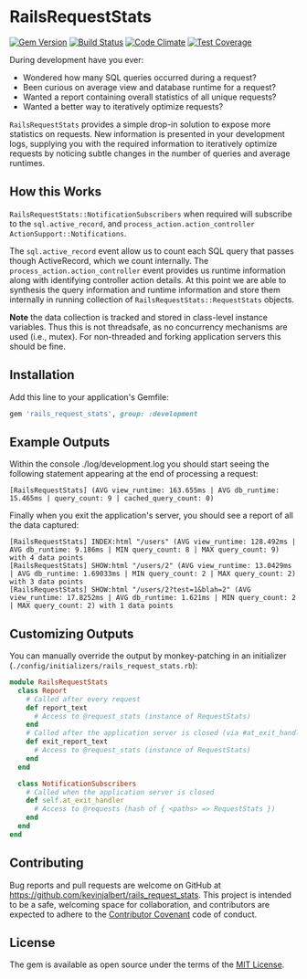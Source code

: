 # RailsRequestStats

[![Gem Version](https://badge.fury.io/rb/rails_request_stats.svg)](https://badge.fury.io/rb/rails_request_stats)
[![Build Status](https://travis-ci.org/kevinjalbert/rails_request_stats.svg?branch=master)](https://travis-ci.org/kevinjalbert/rails_request_stats)
[![Code Climate](https://codeclimate.com/github/kevinjalbert/rails_request_stats/badges/gpa.svg)](https://codeclimate.com/github/kevinjalbert/rails_request_stats)
[![Test Coverage](https://codeclimate.com/github/kevinjalbert/rails_request_stats/badges/coverage.svg)](https://codeclimate.com/github/kevinjalbert/rails_request_stats/coverage)

During development have you ever:

* Wondered how many SQL queries occurred during a request?
* Been curious on average view and database runtime for a request?
* Wanted a report containing overall statistics of all unique requests?
* Wanted a better way to iteratively optimize requests?

`RailsRequestStats` provides a simple drop-in solution to expose more statistics on requests. New information is presented in your development logs, supplying you with the required information to iteratively optimize requests by noticing subtle changes in the number of queries and average runtimes.

## How this Works

`RailsRequestStats::NotificationSubscribers` when required will subscribe to the `sql.active_record`, and `process_action.action_controller` `ActionSupport::Notifications`.

The `sql.active_record` event allow us to count each SQL query that passes though ActiveRecord, which we count internally. The `process_action.action_controller` event provides us runtime information along with identifying controller action details. At this point we are able to synthesis the query information and runtime information and store them internally in running collection of `RailsRequestStats::RequestStats` objects.

**Note** the data collection is tracked and stored in class-level instance variables. Thus this is not threadsafe, as no concurrency mechanisms are used (i.e., mutex). For non-threaded and forking application servers this should be fine.

## Installation

Add this line to your application's Gemfile:

```ruby
gem 'rails_request_stats', group: :development
```

## Example Outputs

Within the console ./log/development.log you should start seeing the following statement appearing at the end of processing a request:

```
[RailsRequestStats] (AVG view_runtime: 163.655ms | AVG db_runtime: 15.465ms | query_count: 9 | cached_query_count: 0)
```

Finally when you exit the application's server, you should see a report of all the data captured:

```
[RailsRequestStats] INDEX:html "/users" (AVG view_runtime: 128.492ms | AVG db_runtime: 9.186ms | MIN query_count: 8 | MAX query_count: 9) with 4 data points
[RailsRequestStats] SHOW:html "/users/2" (AVG view_runtime: 13.0429ms | AVG db_runtime: 1.69033ms | MIN query_count: 2 | MAX query_count: 2) with 3 data points
[RailsRequestStats] SHOW:html "/users/2?test=1&blah=2" (AVG view_runtime: 17.8252ms | AVG db_runtime: 1.621ms | MIN query_count: 2 | MAX query_count: 2) with 1 data points
```

## Customizing Outputs

You can manually override the output by monkey-patching in an initializer (`./config/initializers/rails_request_stats.rb`):

```ruby
module RailsRequestStats
  class Report
    # Called after every request
    def report_text
      # Access to @request_stats (instance of RequestStats)
    end
    # Called after the application server is closed (via #at_exit_handler)
    def exit_report_text
      # Access to @request_stats (instance of RequestStats)
    end
  end

  class NotificationSubscribers
    # Called when the application server is closed
    def self.at_exit_handler
      # Access to @requests (hash of { <paths> => RequestStats })
    end
  end
end
```

## Contributing

Bug reports and pull requests are welcome on GitHub at https://github.com/kevinjalbert/rails_request_stats. This project is intended to be a safe, welcoming space for collaboration, and contributors are expected to adhere to the [Contributor Covenant](contributor-covenant.org) code of conduct.

## License

The gem is available as open source under the terms of the [MIT License](http://opensource.org/licenses/MIT).

